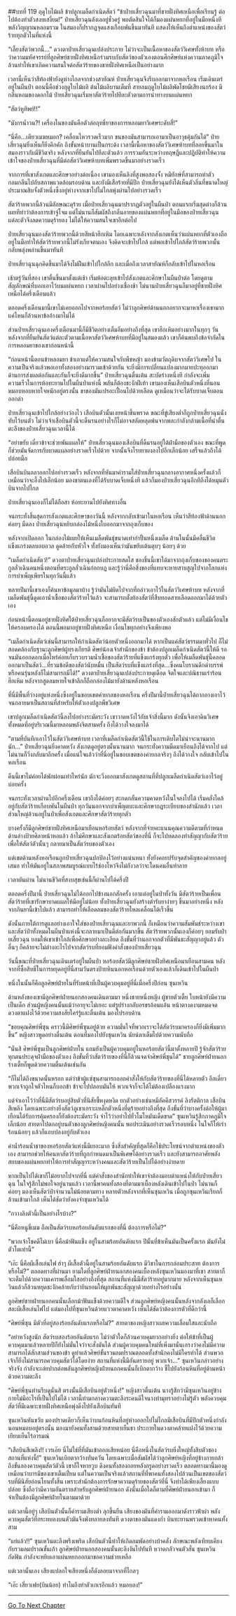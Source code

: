 ##บทที่ 119 ฤดูใบไม้ผลิ ข้าปลูกเมล็ดกำเนิดสัตว์
“ข้าป๋ายเสี่ยวฉุนมาที่ชายฝั่งทิศเหนือเพื่อเรียนรู้ ต่อไปต้องทำตัวสงบเสงี่ยม!” ป๋ายเสี่ยวฉุนลังเลอยู่ชั่วครู่ พอตัดสินใจได้ก็มองแผ่นหยกที่อยู่ในมือหนึ่งที พลังวิญญาณหลอมรวม ในสมองก็ปรากฏจุดแสงเกือบพันขึ้นมาทันที แสดงให้เห็นถึงตำแหน่งของสัตว์ร้ายทุกตัวในที่แห่งนี้

“เลี้ยงสัตว์พวกนี้...” ดวงตาป๋ายเสี่ยวฉุนเปล่งประกาย ไม่ว่าจะเป็นเนื้อหาของสัตว์วิเศษทั้งห้าบท หรือว่าความมหัศจรรย์ที่ลูกศิษย์ชายฝั่งทิศเหนือร่วมรบกับสัตว์ของตัวเองตอนศึกศิษย์แห่งความภาคภูมิใจ ล้วนทำให้เขาเกิดความสนใจต่อสัตว์ร้ายของชายฝั่งทิศเหนือเป็นอย่างมาก

เวลานี้เห็นว่าสีท้องฟ้ายังดูห่างไกลจากช่วงสายัณห์ ป๋ายเสี่ยวฉุนจึงรีบออกมาจากหอเรือน เริ่มเดินเตร่อยู่ในผืนป่า ตอนนี้คือช่วงฤดูใบไม้ผลิ ต้นไม้ผลิบานเต็มที่ สายลมฤดูใบไม้ผลิพัดโชยมีเสียงนกร้อง มีกลิ่นหอมของดอกไม้ ป๋ายเสี่ยวฉุนเริ่มหาสัตว์ร้ายไปทีละตัวตามการนำทางบนแผ่นหยก

“สัตว์หูทิพย์!!”

“มังกรน้ำวน?! เครื่องในของมันคือตัวล่อฤทธิ์ยาของการหลอมยาวิเศษระดับสี่!”

“นี่คือ...เตียวเมฆหมอก? เคลื่อนไหวรวดเร็วมาก ขนของมันสามารถเอามาเป็นอาวุธคุ้มกันได้” ป๋ายเสี่ยวฉุนยิ่งเห็นก็ยิ่งคึกคัก ถึงขั้นหน้าบานเป็นกระด้ง เวลานี้เนื้อหาของสัตว์วิเศษห้าบทที่ลอยขึ้นมาในสมองราวกับมีชีวิตจริง หลังจากที่ยืนยันไปทีละตัวแล้ว การรวมกันระหว่างทฤษฎีและปฏิบัติทำให้ความเข้าใจของป๋ายเสี่ยวฉุนที่มีต่อสัตว์วิเศษห้าบทเพิ่มพรวดขึ้นมาอย่างรวดเร็ว

จากการที่เขาสังเกตและศึกษาอย่างต่อเนื่อง เขามองเห็นลิงที่สูงพอสองจั้ง หมียักษ์ที่สามารถทำตัวกลมกลืนไปกับสภาพแวดล้อมรอบด้าน และยังมีเสือร้ายที่มีปีก ป๋ายเสี่ยวฉุนยังได้เห็นตัวลิ่นที่ขนาดใหญ่ประมาณสิบจั้งตัวหนึ่งซึ่งอยู่ห่างจากเขาไปไม่ไกลพุ่งผ่านไปอย่างรวดเร็ว

สัตว์ร้ายพวกนี้ล้วนมีลักษณะดุร้าย เมื่อป๋ายเสี่ยวฉุนมาปรากฏตัวอยู่ในผืนป่า ตอนแรกเริ่มสุดต่างก็ล้วนเผยทีท่าว่าต้องการเข้าจู่โจม แต่ไม่นานก็สัมผัสถึงกลิ่นอายของแผ่นหยกที่อยู่ในมือของป๋ายเสี่ยวฉุน แต่ละตัวจึงลดความดุร้ายลง ไม่ได้ให้ความสนใจเขาอีกต่อไป

ป๋ายเสี่ยวฉุนมองสัตว์ร้ายพวกนี้ด้วยสีหน้าฮึกเหิม โดยเฉพาะหลังจากสังเกตเห็นว่าแผ่นหยกที่ตัวเองถืออยู่ในมือทำให้สัตว์ร้ายพวกนี้ไม่รังเกียจตนเอง จึงคิดจะเข้าไปใกล้ แต่พอเข้าไปใกล้สัตว์ร้ายพวกนั้นกลับพลุ่งพล่านขึ้นมาทันที 

ป๋ายเสี่ยวฉุนฉุกคิดขึ้นมาได้จึงไม่ฝืนเข้าไปใกล้อีก และเมื่อถึงเวลาสายัณห์ก็กลับเข้าไปในหอเรือน

เช้าตรู่วันที่สอง เขาตื่นขึ้นมาตั้งแต่เช้า เริ่มห้อตะลุยเข้าไปสังเกตและศึกษาในผืนป่าต่อ โดยดูตามสัญลักษณ์ที่บอกเอาไว้บนแผ่นหยก เวลาผ่านไปอย่างเชื่องช้า ไม่นานป๋ายเสี่ยวฉุนก็มาอยู่ที่ชายฝั่งทิศเหนือได้ครึ่งเดือนแล้ว

ตลอดครึ่งเดือนมานี้เขาไม่เคยออกไปจากหอร้อยสัตว์ ไม่ว่าลูกศิษย์ด้านนอกอยากจะมาหาเรื่องเขามากแค่ไหนก็ล้วนหาข้ออ้างมาไม่ได้

ส่วนป๋ายเสี่ยวฉุนเองครึ่งเดือนมานี้ก็มีชีวิตอย่างเต็มอิ่มอย่างถึงที่สุด เขาฮึกเหิมอย่างมากในทุกๆ วัน หลังจากที่ยืนยันสัตว์แต่ละตัวตามเนื้อหาสัตว์วิเศษห้าบทที่มีอยู่ในสมองแล้ว เขาก็ค้นพบถึงข้อจำกัดในการหลอมยาของเขาก่อนหน้านี้

“ก่อนหน้านี้ตอนข้าหลอมยา ข้าเอาแต่ให้ความสนใจกับพืชหญ้า มองข้ามวัตถุดิบจากสัตว์วิเศษไป ในความเป็นจริงแล้วพอเอาทั้งสองอย่างมารวมเข้าด้วยกัน จะยิ่งมีการเปลี่ยนแปลงมากมายปะทุออกมา ด้านการส่งผลต่อกันและกันก็จะยิ่งดีมากขึ้น” ป๋ายเสี่ยวฉุนตื่นเต้น สะบัดร่างหนึ่งที กำลังจะเพิ่มความเร็วในการห้อทะยานไปในผืนป่าแห่งนี้ พลันก็ต้องชะงักฝีเท้า เขามองเห็นเสือบินตัวหนึ่งที่นอนหมอบหอบหายใจหนักอยู่ตรงนั้น ขาของมันเปรอะเปื้อนไปด้วยเลือด ดูเหมือนว่าจะได้รับบาดเจ็บตอนออกล่า

ป๋ายเสี่ยวฉุนเข้าไปใกล้อย่างว่องไว เสือบินตัวนั้นเงยหน้าขึ้นพรวด ขณะที่ขู่เสียงต่ำก็ถูกป๋ายเสี่ยวฉุนนั่งทับไว้บนตัว ไม่ว่าเจ้าเสือบินตัวนี้จะดิ้นรนอย่างไรก็ไม่อาจสลัดหลุดพ้นจากพละกำลังกล้ามเนื้อที่น่าตื่นตะลึงของป๋ายเสี่ยวฉุนเวลานี้ได้

“อย่าขยับ เดี๋ยวข้าจะช่วยพันแผลให้” ป๋ายเสี่ยวฉุนมองเสือบินที่ดิ้นรนอยู่ใต้ฝ่ามือของตัวเอง ขณะที่พูดก็ช่วยมันจัดการกับบาดแผลอย่างรวดเร็วไปด้วย จากนั้นจึงโรยยาผงลงไปอีกเล็กน้อย เสร็จแล้วถึงได้ปล่อยมือ

เสือบินบินถลาออกไปอย่างรวดเร็ว หลังจากที่หันมาคำรามใส่ป๋ายเสี่ยวฉุนกลางอากาศหนึ่งครั้งแล้วก็เหมือนว่าจะอึ้งไปเล็กน้อย มองขาตนเองที่ได้รับบาดเจ็บหนึ่งที แล้วก็มองป๋ายเสี่ยวฉุนอีกทีถึงได้หมุนตัวบินจากไปไกล

ป๋ายเสี่ยวฉุนเองก็ไม่ได้ถือสา ห้อทะยานไปยังทิศทางอื่น

จนกระทั่งสิ้นสุดการสังเกตและศึกษาของวันนี้ หลังจากกลับเข้ามาในหอเรือน เห็นว่าสีท้องฟ้าด้านนอกค่อยๆ มืดลง ป๋ายเสี่ยวฉุนหยิบกล่องไม้หนึ่งใบออกมาจากถุงเก็บของ

หลังจากเปิดออก ในกล่องไม้เผยให้เห็นเมล็ดพันธุ์ขนาดเท่ากำปั้นหนึ่งเมล็ด ด้านในนั้นมีคลื่นชีวิตแข็งแกร่งตลบอบอวล ดูคล้ายกับหัวใจ ทั้งยังมองเห็นว่ามันขยับเต้นตุบๆ น้อยๆ ด้วย 

“เมล็ดกำเนิดสัตว์!” ดวงตาป๋ายเสี่ยวฉุนเปล่งประกายสดใส ของชิ้นนี้เขาได้มาจากถุงเก็บของของคนตระกูลลั่วเฉินคนหนึ่งตอนที่ตระกูลลั่วเฉินก่อกบฏ และรู้ว่านี่คือสิ่งของที่แทบจะหายสาบสูญไปจากโลกแห่งการบำเพ็ญเพียรในทุกวันนี้แล้ว

หลายปีมานี้เขาเองก็ค้นหาข้อมูลมาบ้าง รู้ว่ามันไม่ผิดไปจากที่กล่าวเอาไว้ในสัตว์วิเศษห้าบท หลังจากที่เมล็ดพันธุ์นี้ดูดเอาน้ำเชื้อของสัตว์ร้ายไว้แล้ว จะสามารถตั้งท้องสัตว์ที่สืบทอดสายเลือดออกมาได้ด้วยตัวเอง 

ก่อนหน้านี้ตอนอยู่ชายฝั่งทิศใต้ป๋ายเสี่ยวฉุนก็อยากจะมีสัตว์รบเป็นของตัวเองสักตัวแล้ว แต่ไม่มีเงื่อนไขให้ครอบครองได้ ตอนนี้พอมาอยู่ชายฝั่งทิศเหนือ เงื่อนไขทุกอย่างจึงเพียงพอ

“เมล็ดกำเนิดสัตว์เช่นนี้สามารถให้กำเนิดสัตว์น้อยตัวหนึ่งออกมาได้ หากเป็นแค่สัตว์ธรรมดาทั่วไป ก็ไม่สอดคล้องกับฐานะลูกศิษย์ผู้ทรงเกียรติ ศิษย์น้องเจ้าสำนักของข้า ข้าต้องปลูกเมล็ดกำเนิดสัตว์นี้ให้ดี รอจนมันออกดอกเมื่อไหร่ค่อยเก็บรวบรวมน้ำเชื้อของสัตว์ร้ายที่แข็งแกร่งทุกตัว เพื่อให้เมล็ดพันธุ์นี้คลอดออกมาเป็นสัตว์...ที่รวมข้อดีของสัตว์นับหมื่น เป็นสัตว์รบที่แข็งแกร่งที่สุด...ซึ่งคนโบราณดึกดำบรรพ์ หรือคนรุ่นหลังก็ไม่สามารถมีได้!” ดวงตาป๋ายเสี่ยวฉุนเปล่งประกายดุเดือด จิตใจและปณิธานเร่าร้อนฮึกเหิม หลังจากสูดลมหายใจเข้าลึกก็ถือกล่องไม้มายังด้านหลังหอเรือน

ที่นี่มีพื้นที่ว่างอยู่แห่งหนึ่งซึ่งอยู่ในขอบเขตค่ายกลของหอเรือน ครึ่งปีมานี้ป๋ายเสี่ยวฉุนได้ถากถางเอาไว้จนกลายมาเป็นสถานที่สำหรับให้ตัวเองปลูกพืชวิเศษ

เขาปลูกเมล็ดกำเนิดสัตว์นี้ลงไปอย่างระมัดระวัง เขาวาดหวังไว้กับเจ้าสิ่งนี้มาก ดังนั้นจึงเอาดินวิเศษทั้งหมดที่อยู่บริเวณนี้มาหลอมพลังจิตสามครั้ง ถึงได้วางใจลงมาได้

“ตามที่บันทึกเอาไว้ในสัตว์วิเศษห้าบท เวลาที่เมล็ดกำเนิดสัตว์นี้ใช้ในการเติบโตไม่น่าจะนานมากนัก...” ป๋ายเสี่ยวฉุนยิ่งคาดหวัง สังเกตดูอยู่ตรงนั้นนานมาก จนกระทั่งความมืดมาเยือนถึงได้จากไป แต่ไม่นานก็วิ่งกลับมาอีกครั้ง เมื่อแน่ใจแล้วว่าที่นี่อยู่ในขอบเขตของค่ายกลจริงๆ ถึงได้วางใจ กลับเข้าไปในหอเรือน

คืนนี้เขาไม่ค่อยได้พักผ่อนเท่าไหร่นัก มักจะวิ่งออกมาสังเกตดูสถานที่ที่ปลูกเมล็ดกำเนิดสัตว์เอาไว้อยู่บ่อยครั้ง

จนกระทั่งเวลาผ่านไปอีกครึ่งเดือน เขาถึงได้ค่อยๆ สะกดกลั้นความคาดหวังในใจลงไปได้ เริ่มคลั่งไคล้อยู่กับสัตว์ร้ายเกือบพันในผืนป่า ทุกวันนอกจากบำเพ็ญตบะและศึกษากฎระเบียบของสำนักแล้ว เวลาส่วนใหญ่ล้วนอยู่ในป่าเพื่อสังเกตและศึกษาสัตว์ร้ายทุกตัว

บางครั้งก็มีลูกศิษย์ชายฝั่งทิศเหนือมาเยือนหอร้อยสัตว์ หลังจากที่จ่ายคะแนนคุณความดีตามที่กำหนดด้านล่างป้ายศิลาหน้าหอแล้ว ถ้าไม่ศึกษาและสังเกตร้อยสัตว์ของที่นี่ ก็จะไปทดลองทำสัญญากับสัตว์ร้าย เพื่อให้สัตว์ตัวนั้นๆ กลายมาเป็นสัตว์รบของตัวเอง 

แต่เขตด้านหลังหอเรือนถูกป๋ายเสี่ยวฉุนปกป้องไว้อย่างแน่นหนา ทั้งยังคอยปรับจุดสำคัญของค่ายกลอยู่เสมอ ทำให้มันอยู่ในสภาพสมบูรณ์แบบไร้ช่องโหว่จึงไม่กังวลว่าจะโดนคนอื่นทำลาย

เวลาผันผ่าน ไม่นานชีวิตที่สงบสุขเช่นนี้ก็ผ่านไปได้ครึ่งปี 

ตลอดครึ่งปีมานี้ ป๋ายเสี่ยวฉุนไม่ได้ออกไปข้างนอกสักครั้ง เอาแต่อยู่ในป่าทั้งวัน มีสัตว์ร้ายเป็นเพื่อน สัตว์ร้ายที่เขารักษาบาดแผลให้มีอยู่ไม่น้อย ทั้งป๋ายเสี่ยวฉุนยังสร้างตำรับยาง่ายๆ ขึ้นมาอย่างหนึ่ง หลังจากกินยานี้เข้าไปแล้ว สามารถทำให้เลือดลมของสัตว์ร้ายไหลเคลื่อนได้เร็วขึ้น

ดังนั้นภายใต้การดูแลอย่างเอาใจใส่ของป๋ายเสี่ยวฉุนและยาพวกนี้ ก็เหมือนว่าความสัมพันธ์ระหว่างเขาและสัตว์ป่าทั้งหมดในผืนป่าแห่งนี้จะกลายมาเป็นดีต่อกันมากขึ้น สัตว์ร้ายพวกนั้นเองก็ค่อยๆ ยอมรับป๋ายเสี่ยวฉุน ยอมให้เขาเข้าใกล้เพื่อศึกษาอย่างละเอียด ถึงขั้นที่ว่านอกจากตัวที่มีพันธะสัญญาอยู่แล้ว ตัวอื่นๆ ก็คล้ายจะไม่ต่างอะไรไปจากสัตว์รบที่ยอมฟังคำสั่งของป๋ายเสี่ยวฉุน

วันนี้ขณะที่ป๋ายเสี่ยวฉุนเดินเตร่อยู่ในผืนป่า หอร้อยสัตว์มีลูกศิษย์ชายฝั่งทิศเหนือมาเยือนสามคน หลังจากที่ซื้อสิทธิ์ในการหยุดอยู่ที่นี่สามวันตรงป้ายหินนอกหอเรือนด้วยตัวเองแล้วก็เดินเข้าไปในผืนป่า

หนึ่งในนั้นก็คือลูกศิษย์ฝ่ายในที่รับหน้าที่เป็นผู้ควบคุมอยู่ที่นี่เมื่อครึ่งปีก่อน ซุนเหวิน

ด้านหลังของเขามีลูกศิษย์ฝ่ายนอกสองคนเดินตามมา หนึ่งชายหนึ่งหญิง ผู้ชายตัวเตี้ย ใบหน้ายังมีความเป็นเด็ก ส่วนผู้หญิงคนนั้นแม้ว่าอายุจะไม่เยอะ แต่รูปร่างกลับอรชรอ้อนแอ้น หน้าตางดงามหมดจด ดวงตาแฝงไว้ด้วยความสงสัยใคร่รู้และตื่นเต้น มองไปรอบด้าน

“ขอบคุณศิษย์พี่ซุน คราวนี้มีศิษย์พี่ซุนอยู่ด้วย ความมั่นใจที่พวกเราจะได้สัตว์รบมาครองก็ยิ่งมีเพิ่มมากขึ้น” หญิงสาวพูดอย่างตื่นเต้น ตอนที่มองไปยังซุนเหวิน นัยน์ตาเต็มไปด้วยความนับถือ

“นั่นสิ ศิษย์พี่ซุนเป็นลูกศิษย์ฝ่ายใน แถมยังเป็นผู้ควบคุมอยู่ในหอร้อยสัตว์นี้มาตั้งหลายปี รู้จักสัตว์ร้ายทุกตนประดุจฝ่ามือของตัวเอง ถึงขั้นที่ว่าสัตว์ร้ายของที่นี่ก็ล้วนจดจำศิษย์พี่ซุนได้” ชายลูกศิษย์ฝ่ายนอกร่างเตี้ยก็พูดด้วยความตื่นเต้นเช่นกัน

“ก็ไม่ได้ถึงขนาดนั้นหรอก แต่ว่าข้าผู้แซ่ซุนสามารถออกคำสั่งให้กับสัตว์ร้ายของที่นี่ได้หลายตัว อีกเดี๋ยวพวกเจ้าถูกใจตัวไหนก็บอกข้า ข้าจะไปปลอบมันให้ พวกเจ้าก็จะได้ไม่ต้องเปลืองแรงมาก

แต่จำเอาไว้ว่าที่นี่มีสัตว์รบอยู่สิบตัวที่นิสัยขี้หงุดหงิด ยกตัวอย่างเช่นหมีอัคคีสวรรค์ ลิงรัตติกาล เสือบินสีเพลิง โดยเฉพาะอย่างยิ่งสัตว์ภูเขาเกราะเหล็กตัวหนึ่งที่ดุร้ายอย่างถึงที่สุด ถึงขั้นที่ว่าบางครั้งต่อให้ผู้มาเยือนได้รับการคุ้มครองก็ยังต้องระมัดระวัง จำไว้ว่าอย่าไปยั่วโมโหมันเด็ดขาด” ซุนเหวินรู้สึกภาคภูมิใจเล็กน้อย สายตาไปตกอยู่บนตัวของลูกศิษย์หญิงคนนั้น พอประเมินอย่างรวดเร็วรอบหนึ่ง ในใจก็ให้เร่าร้อนน้อยๆ แล้วก็แอบปลงอยู่กับตัวเอง

ค่าน้ำร้อนน้ำชาของหอร้อยสัตว์แห่งนี้มีเยอะมาก ซึ่งสิ่งสำคัญที่สุดก็คือใช้ประโยชน์จากตำแหน่งของตัวเอง สามารถช่วยให้คนหาสัตว์ร้ายที่ถูกกำหนดมาเป็นพิเศษได้อย่างรวดเร็ว และยังสามารถอาศัยพลังสยบของแผ่นหยกทำให้การทำสัญญาระหว่างคนและสัตว์ร้ายเป็นไปได้อย่างง่ายดาย 

หากเป็นไปได้เขาก็ไม่อยากไปจากที่นี่ แต่คำสั่งของสำนักทำให้เขาจำต้องมอบตำแหน่งให้กับป๋ายเสี่ยวฉุน ในใจรู้สึกไม่พอใจอยู่นานแล้ว เวลานี้พาคนทั้งสองที่ตามมาเบื้องหลังเดินเข้าไปในป่า ไม่นานก็ค่อยๆ มองเห็นสัตว์ป่าจำนวนไม่น้อยตามทาง หลายตัวหลังจากที่เห็นซุนเหวิน เมื่อถูกซุนเหวินเรียกก็ล้วนเข้ามาใกล้ เห็นได้ชัดว่ายังคงจำซุนเหวินได้

“กวางลิงตัวนี้เป็นอย่างไรบ้าง?”     

“นี่คือหนูขี่เมฆ ถือเป็นสัตว์รบหกร้อยอันดับแรกของที่นี่ ต้องการหรือไม่?”

“พวกเจ้าโชคดีไม่เบา นี่คือม้าฟันแข็ง อยู่ในสามร้อยอันดับแรก ปีนั้นที่ข้าเห็นมันเป็นครั้งแรก มันยังไม่ตัวโตเท่านี้”

“เอ๊ะ นี่คือผีเสื้อเล่นไฟ ฮ่าๆ ผีเสื้อตัวนี้อยู่ในสามร้อยอันดับแรก มีวิชาในการกล่อมประสาท ต้องการหรือไม่?” ตลอดทางที่ผ่านมา ยามใดที่ลูกศิษย์ฝ่ายนอกสองคนเบื้องหลังซุนเหวินมองมาที่เขา สายตาก็จะเต็มไปด้วยความเคารพเลื่อมใสอย่างถึงที่สุด สถานที่แห่งนี้มีสัตว์ร้ายอยู่มากมาย หลังจากเห็นซุนเหวินแล้วก็ล้วนหยุดชะงักคล้ายกับว่ายินยอมให้ผูกพันธะสัญญาด้วยอย่างไรอย่างนั้น

ลูกศิษย์ชายฝ่ายนอกคนนั้นเลือกม้าฟันแข็งด้วยความดีใจ ส่วนลูกศิษย์หญิงคนนั้นหลังจากลังเลก็เลือกสละผีเสื้อเล่นไฟไป แต่มองไปที่ซุนเหวินด้วยแววตาคาดหวัง เห็นได้ชัดว่าต้องการตัวที่ดีกว่านี้

“ศิษย์พี่ซุน มีตัวที่อยู่สองร้อยอันดับแรกหรือไม่?” สายตาของหญิงสาวเผยความเลื่อมใสและนับถือ

“อย่าหวังสูงนัก สัตว์รบสองร้อยอันดับแรก ไม่ว่าตัวใดก็ล้วนควบคุมยากอย่างยิ่ง ต่อให้ข้าที่เป็นผู้ควบคุมมาแล้วหลายปีก็ยังไม่มั่นใจว่าจะสั่งมันได้ ส่วนผู้ควบคุมคนใหม่ที่เพิ่งมานั่นเกรงว่าคงไม่มีความสามารถได้สักสามส่วนของข้า ดูท่าแล้วศิษย์ขั้นรวมลมปราณตลอดทั้งสำนักคงไม่มีใครทำได้ ส่วนพวกเจ้าก็ยิ่งไม่สามารถควบคุมสัตว์ได้โดยง่าย สถานที่แห่งนี้มีอันตรายอยู่ พวกเจ้า...” ซุนเหวินกล่าวอย่างจริงจัง กำลังจะเอ่ยปากต่อพลันลูกศิษย์หญิงฝ่ายนอกคนนั้นก็เบิกตากว้าง ชี้ไปยังก้อนหินที่อยู่ด้านหน้าด้วยความตะลึง

“ศิษย์พี่ซุนท่านรีบดูนั่นสิ ตรงนั้นมีเสือบินอยู่ตัวหนึ่ง!” หญิงสาวตื่นเต้น นางรู้สึกว่ามีซุนเหวินอยู่ข้างกายไม่มีอะไรที่เป็นไปไม่ได้ เวลานี้ท่ามกลางความตะลึงระคนดีใจนางทำมุทราอย่างไม่รู้ตัว พลังควบคุมสัตว์ที่มีเฉพาะชายฝั่งทิศเหนือพุ่งดิ่งไปยังเสือบินทันที 

ซุนเหวินหันขวับ มองปราดเดียวก็เห็นว่าบนก้อนหินที่อยู่ห่างออกไปไม่ไกลมีเสือบินที่มีปีกตัวหนึ่งกำลังนอนหมอบอยู่ตรงนั้น มองมายังคนทั้งสามด้วยสายตาเย็นชา ประกายในดวงตาคล้ายแฝงไว้ด้วยความเยียบเย็นไร้อารมณ์

“เสือบินสีเพลิง!! เวรเอ๊ย นี่ไม่ใช่ที่ที่มันเข้าออกเสียหน่อย นี่คือหนึ่งในสัตว์รบยิ่งใหญ่ทั้งสิบตัวของสถานที่แห่งนี้!” ซุนเหวินเบิกตากว้างทันควัน โดยเฉพาะเมื่อสัมผัสได้ว่าลูกศิษย์หญิงที่อยู่ข้างกายกล้าถึงขั้นลองควบคุมสัตว์ตัวนี้ เขาก็ใจหายวูบ ดึงคนทั้งสองถอยหลังกรูดอย่างรวดเร็ว ตลอดทางมานี้มองดูเหมือนว่าบารมีของเขาเต็มเปี่ยม แต่ในความเป็นจริงแล้วสถานที่ที่พาคนทั้งสองไปล้วนเป็นเขตของสัตว์รบที่มีนิสัยอ่อนโยนทั้งสิ้น เพราะสำนักต้องการรักษาความดุร้ายของสัตว์ที่นี่ จึงทำได้เพียงเลี้ยงแบบปล่อย ซึ่งถือว่ามีความอันตรายสำหรับลูกศิษย์ฝ่ายนอก ดังนั้นเมื่อใดก็ตามที่ศิษย์ฝ่ายนอกเข้ามา ก็จำเป็นต้องมีลูกศิษย์ฝ่ายในตามมาด้วย

แต่เวลานี้อยู่ๆ เสือบินตัวนั้นก็คำรามเสียงต่ำ ลุกขึ้นยืน เสียงของมันที่คำรามออกมาดังราวฟ้าผ่า พลังควบคุมสัตว์ที่กระทบลงบนตัวมันจึงพังทลายลงทันที ดวงตาของมันแดงก่ำ บินทะยานพรวดเข้าหาคนทั้งสาม

“แย่แล้ว!!” ซุนเหวินตะลึงพรึงเพริด เสือบินตัวนี้ทำให้เกิดลมพัดอย่างบ้าคลั่ง ลักษณะพลังเทียบเคียงกับรวมลมปราณขั้นเก้า ลูกศิษย์ฝ่ายนอกสองคนนั้นตะลึงงันไปทันที หวาดกลัวจนตัวสั่น ซุนเหวินกัดฟัน กำลังจะหยิบเอาแผ่นหยกออกมาขอความช่วยเหลือ 

แต่เวลานั้นเอง เสียงแปลกใจเสียงหนึ่งก็ดังลอยมาจากที่ไกลๆ 

“เอ๊ะ เสี่ยวเฟย(บินน้อย) ทำไมถึงทำตัวเกเรอีกแล้ว หมอบลง!” 

----------   



[Go To Next Chapter]( ./120.md)
